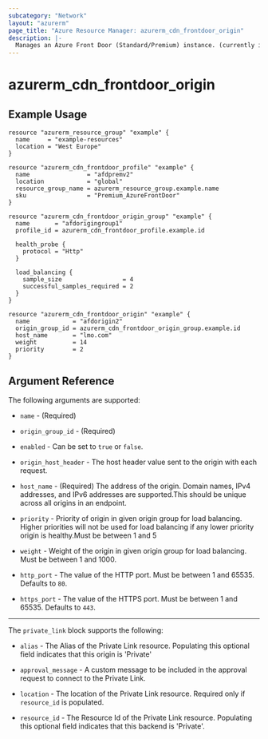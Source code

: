 ```yaml
---
subcategory: "Network"
layout: "azurerm"
page_title: "Azure Resource Manager: azurerm_cdn_frontdoor_origin"
description: |-
  Manages an Azure Front Door (Standard/Premium) instance. (currently in public preview)
---
```


# azurerm_cdn_frontdoor_origin

## Example Usage

```hcl
resource "azurerm_resource_group" "example" {
  name     = "example-resources"
  location = "West Europe"
}

resource "azurerm_cdn_frontdoor_profile" "example" {
  name                = "afdpremv2"
  location            = "global"
  resource_group_name = azurerm_resource_group.example.name
  sku                 = "Premium_AzureFrontDoor"
}

resource "azurerm_cdn_frontdoor_origin_group" "example" {
  name       = "afdorigingroup1"
  profile_id = azurerm_cdn_frontdoor_profile.example.id

  health_probe {
    protocol = "Http"
  }

  load_balancing {
    sample_size                 = 4
    successful_samples_required = 2
  }
}

resource "azurerm_cdn_frontdoor_origin" "example" {
  name            = "afdorigin2"
  origin_group_id = azurerm_cdn_frontdoor_origin_group.example.id
  host_name       = "lmo.com"
  weight          = 14
  priority        = 2
}
```

## Argument Reference

The following arguments are supported:

* `name` - (Required)

* `origin_group_id` - (Required)

* `enabled` - Can be set to `true` or `false`.

* `origin_host_header` - The host header value sent to the origin with each request.

* `host_name` - (Required) The address of the origin. Domain names, IPv4 addresses, and IPv6 addresses are supported.This should be unique across all origins in an endpoint.

* `priority` - Priority of origin in given origin group for load balancing. Higher priorities will not be used for load balancing if any lower priority origin is healthy.Must be between 1 and 5

* `weight` - Weight of the origin in given origin group for load balancing. Must be between 1 and 1000.

* `http_port` - The value of the HTTP port. Must be between 1 and 65535. Defaults to `80`.

* `https_port` - The value of the HTTPS port. Must be between 1 and 65535. Defaults to `443`.

---

The `private_link` block supports the following:

* `alias` -  The Alias of the Private Link resource. Populating this optional field indicates that this origin is 'Private'

* `approval_message` - A custom message to be included in the approval request to connect to the Private Link.

* `location` - The location of the Private Link resource. Required only if `resource_id` is populated.

* `resource_id` - The Resource Id of the Private Link resource. Populating this optional field indicates that this backend is 'Private'.
